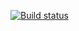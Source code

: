 [![Build status](https://ci.appveyor.com/api/projects/status/glnti2jeib580n26?svg=true)](https://ci.appveyor.com/project/victor-balandin/automationhw3)
